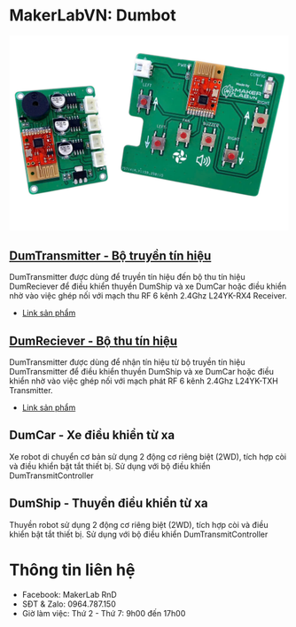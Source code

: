 # MakerLabVN: Dumbot

![](/image/ca2.jpg)

## [DumTransmitter - Bộ truyền tín hiệu](/DumTransmitter/README.md)

DumTransmitter được dùng để truyền tín hiệu đến bộ thu tín hiệu DumReciever để điều khiển thuyền DumShip và xe DumCar hoặc điều khiển nhờ vào việc ghép nối với mạch thu RF 6 kênh 2.4Ghz L24YK-RX4 Receiver.

- [Link sản phẩm](https://hshop.vn/mach-thu-rf-6-kenh-2-4ghz-l24yk-rx4)

## [DumReciever - Bộ thu tín hiệu](/DumReciever/README.md)

DumTransmitter được dùng để nhận tín hiệu từ bộ truyền tín hiệu DumTransmitter để điều khiển thuyền DumShip và xe DumCar hoặc điều khiển nhờ vào việc ghép nối với mạch phát RF 6 kênh 2.4Ghz L24YK-TXH Transmitter.

- [Link sản phẩm](https://hshop.vn/mach-phat-rf-6-kenh-2-4ghz-l24yk-txh)

## DumCar - Xe điều khiển từ xa

Xe robot di chuyển cơ bản sử dụng 2 động cơ riêng biệt (2WD), tích hợp còi và điều khiển bật tắt thiết bị. Sử dụng với bộ điều khiển DumTransmitController

## DumShip - Thuyền điều khiển từ xa

Thuyền robot sử dụng 2 động cơ riêng biệt (2WD), tích hợp còi và điều khiển bật tắt thiết bị. Sử dụng với bộ điều khiển DumTransmitController

# Thông tin liên hệ

- Facebook: MakerLab RnD
- SĐT & Zalo: 0964.787.150
- Giờ làm việc: Thứ 2 - Thứ 7: 9h00 đến 17h00
